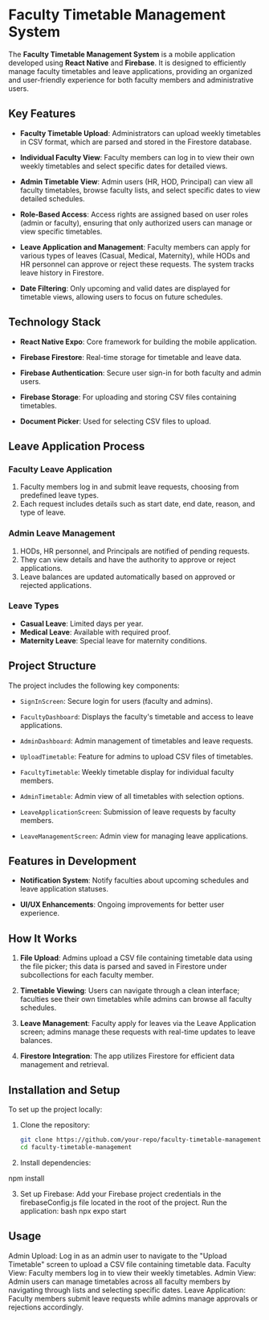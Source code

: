 # Faculty Timetable Management System

The **Faculty Timetable Management System** is a mobile application developed using **React Native** and **Firebase**. It is designed to efficiently manage faculty timetables and leave applications, providing an organized and user-friendly experience for both faculty members and administrative users.

## Key Features

- **Faculty Timetable Upload**: Administrators can upload weekly timetables in CSV format, which are parsed and stored in the Firestore database.
  
- **Individual Faculty View**: Faculty members can log in to view their own weekly timetables and select specific dates for detailed views.

- **Admin Timetable View**: Admin users (HR, HOD, Principal) can view all faculty timetables, browse faculty lists, and select specific dates to view detailed schedules.

- **Role-Based Access**: Access rights are assigned based on user roles (admin or faculty), ensuring that only authorized users can manage or view specific timetables.

- **Leave Application and Management**: Faculty members can apply for various types of leaves (Casual, Medical, Maternity), while HODs and HR personnel can approve or reject these requests. The system tracks leave history in Firestore.

- **Date Filtering**: Only upcoming and valid dates are displayed for timetable views, allowing users to focus on future schedules.

## Technology Stack

- **React Native Expo**: Core framework for building the mobile application.
  
- **Firebase Firestore**: Real-time storage for timetable and leave data.
  
- **Firebase Authentication**: Secure user sign-in for both faculty and admin users.
  
- **Firebase Storage**: For uploading and storing CSV files containing timetables.
  
- **Document Picker**: Used for selecting CSV files to upload.

## Leave Application Process

### Faculty Leave Application

1. Faculty members log in and submit leave requests, choosing from predefined leave types.
2. Each request includes details such as start date, end date, reason, and type of leave.

### Admin Leave Management

1. HODs, HR personnel, and Principals are notified of pending requests.
2. They can view details and have the authority to approve or reject applications.
3. Leave balances are updated automatically based on approved or rejected applications.

### Leave Types

- **Casual Leave**: Limited days per year.
- **Medical Leave**: Available with required proof.
- **Maternity Leave**: Special leave for maternity conditions.

## Project Structure

The project includes the following key components:

- `SignInScreen`: Secure login for users (faculty and admins).
  
- `FacultyDashboard`: Displays the faculty's timetable and access to leave applications.
  
- `AdminDashboard`: Admin management of timetables and leave requests.
  
- `UploadTimetable`: Feature for admins to upload CSV files of timetables.
  
- `FacultyTimetable`: Weekly timetable display for individual faculty members.
  
- `AdminTimetable`: Admin view of all timetables with selection options.
  
- `LeaveApplicationScreen`: Submission of leave requests by faculty members.
  
- `LeaveManagementScreen`: Admin view for managing leave applications.

## Features in Development

- **Notification System**: Notify faculties about upcoming schedules and leave application statuses.
  
- **UI/UX Enhancements**: Ongoing improvements for better user experience.

## How It Works

1. **File Upload**: Admins upload a CSV file containing timetable data using the file picker; this data is parsed and saved in Firestore under subcollections for each faculty member.
   
2. **Timetable Viewing**: Users can navigate through a clean interface; faculties see their own timetables while admins can browse all faculty schedules.

3. **Leave Management**: Faculty apply for leaves via the Leave Application screen; admins manage these requests with real-time updates to leave balances.

4. **Firestore Integration**: The app utilizes Firestore for efficient data management and retrieval.

## Installation and Setup

To set up the project locally:

1. Clone the repository:
   ```bash
   git clone https://github.com/your-repo/faculty-timetable-management.git
   cd faculty-timetable-management

2. Install dependencies:

npm install

3. Set up Firebase:
Add your Firebase project credentials in the firebaseConfig.js file located in the root of the project.
Run the application:
bash
npx expo start

## Usage
Admin Upload: Log in as an admin user to navigate to the "Upload Timetable" screen to upload a CSV file containing timetable data.
Faculty View: Faculty members log in to view their weekly timetables.
Admin View: Admin users can manage timetables across all faculty members by navigating through lists and selecting specific dates.
Leave Application: Faculty members submit leave requests while admins manage approvals or rejections accordingly.
